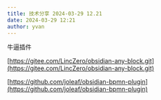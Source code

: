 ```yaml
---
title: 技术分享 2024-03-29 12.21
date: 2024-03-29 12:21
author: yvan
---
```


牛逼插件

[https://gitee.com/LincZero/obsidian-any-block.git](https://gitee.com/LincZero/obsidian-any-block.git)

[https://github.com/joleaf/obsidian-bpmn-plugin](https://github.com/joleaf/obsidian-bpmn-plugin)



